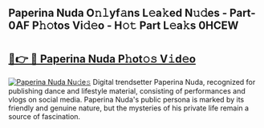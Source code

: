 ## Paperina Nuda O𝚗𝚕yf𝚊ns L𝚎a𝚔ed N𝚞𝚍es - Part-0AF P𝚑𝚘tos Vi𝚍𝚎o - H𝚘𝚝 Part L𝚎a𝚔s 0HCEW

# <h2><a href="http://kfc6sd.oniu.top/?m=Paperina+Nuda">🔗👉 🔴 Paperina Nuda P𝚑ot𝚘𝚜 V𝚒d𝚎o</a></h2>

[![Paperina Nuda Nu𝚍e𝚜](https://i.imgur.com/0qMVB7G.gif)](http://kfc6sd.oniu.top/?m=Paperina+Nuda)
Digital trendsetter Paperina Nuda, recognized for publishing dance and lifestyle material, consisting of performances and vlogs on social media. Paperina Nuda's public persona is marked by its friendly and genuine nature, but the mysteries of his private life remain a source of fascination.  
